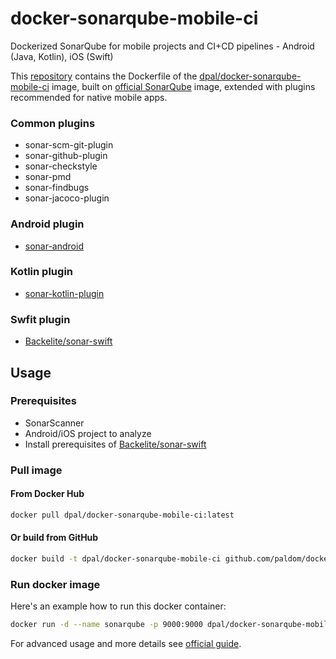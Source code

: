 # docker-sonarqube-mobile-ci
Dockerized SonarQube for mobile projects and CI+CD pipelines - Android (Java, Kotlin), iOS (Swift)

This [repository](https://github.com/Paldom/docker-sonarqube-mobile-ci) contains the Dockerfile of the [dpal/docker-sonarqube-mobile-ci](https://hub.docker.com/r/dpal/docker-sonarqube-mobile-ci/) image, built on [official SonarQube](https://github.com/SonarSource/docker-sonarqube) image, extended with plugins recommended for native mobile apps.

### Common plugins

- sonar-scm-git-plugin
- sonar-github-plugin
- sonar-checkstyle
- sonar-pmd
- sonar-findbugs
- sonar-jacoco-plugin

### Android plugin

- [sonar-android](https://github.com/ofields/sonar-android)

### Kotlin plugin

- [sonar-kotlin-plugin](https://docs.sonarqube.org/display/PLUG/SonarKotlin)

### Swfit plugin

- [Backelite/sonar-swift](https://github.com/Backelite/sonar-swift)

## Usage

### Prerequisites

* SonarScanner
* Android/iOS project to analyze
* Install prerequisites of [Backelite/sonar-swift](https://github.com/Backelite/sonar-swift#prerequisites)

### Pull image

#### From Docker Hub

```sh
docker pull dpal/docker-sonarqube-mobile-ci:latest
```

#### Or build from GitHub

```sh
docker build -t dpal/docker-sonarqube-mobile-ci github.com/paldom/docker-sonarqube-mobile-ci
```

### Run docker image

Here's an example how to run this docker container:

```sh
docker run -d --name sonarqube -p 9000:9000 dpal/docker-sonarqube-mobile-ci
```

For advanced usage and more details see [official guide](https://hub.docker.com/_/sonarqube).